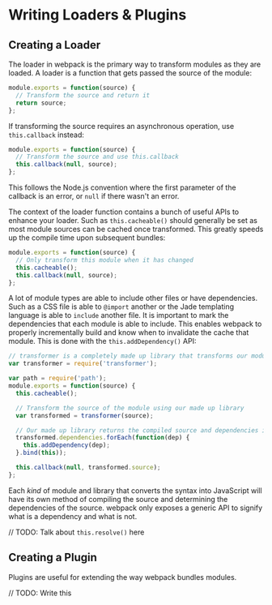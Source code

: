 # Writing Loaders & Plugins

## Creating a Loader

The loader in webpack is the primary way to transform modules as they are loaded. A loader is a function that gets passed the source of the module:

```js
module.exports = function(source) {
  // Transform the source and return it
  return source;
};
```

If transforming the source requires an asynchronous operation, use `this.callback` instead:

```js
module.exports = function(source) {
  // Transform the source and use this.callback
  this.callback(null, source);
};
```

This follows the Node.js convention where the first parameter of the callback is an error, or `null` if there wasn't an error.

The context of the loader function contains a bunch of useful APIs to enhance your loader. Such as `this.cacheable()` should generally be set as most module sources can be cached once transformed. This greatly speeds up the compile time upon subsequent bundles:

```js
module.exports = function(source) {
  // Only transform this module when it has changed
  this.cacheable();
  this.callback(null, source);
};
```

A lot of module types are able to include other files or have dependencies. Such as a CSS file is able to `@import` another or the Jade templating language is able to `include` another file. It is important to mark the dependencies that each module is able to include. This enables webpack to properly incrementally build and know when to invalidate the cache that module. This is done with the `this.addDependency()` API:

```js
// transformer is a completely made up library that transforms our modules
var transformer = require('transformer');

var path = require('path');
module.exports = function(source) {
  this.cacheable();

  // Transform the source of the module using our made up library
  var transformed = transformer(source);

  // Our made up library returns the compiled source and dependencies it requires:
  transformed.dependencies.forEach(function(dep) {
    this.addDependency(dep);
  }.bind(this));

  this.callback(null, transformed.source);
};
```

Each *kind* of module and library that converts the syntax into JavaScript will have its own method of compiling the source and determining the dependencies of the source. webpack only exposes a generic API to signify what is a dependency and what is not.

// TODO: Talk about `this.resolve()` here

## Creating a Plugin

Plugins are useful for extending the way webpack bundles modules.

// TODO: Write this

